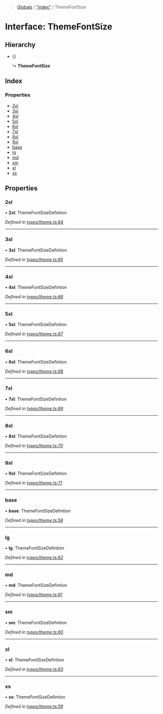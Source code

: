 > [Globals](../README.md) / ["index"](../modules/_index_.md) / ThemeFontSize

# Interface: ThemeFontSize

## Hierarchy

- {}

  ↳ **ThemeFontSize**

## Index

### Properties

- [2xl](_index_.themefontsize.md#2xl)
- [3xl](_index_.themefontsize.md#3xl)
- [4xl](_index_.themefontsize.md#4xl)
- [5xl](_index_.themefontsize.md#5xl)
- [6xl](_index_.themefontsize.md#6xl)
- [7xl](_index_.themefontsize.md#7xl)
- [8xl](_index_.themefontsize.md#8xl)
- [9xl](_index_.themefontsize.md#9xl)
- [base](_index_.themefontsize.md#base)
- [lg](_index_.themefontsize.md#lg)
- [md](_index_.themefontsize.md#md)
- [sm](_index_.themefontsize.md#sm)
- [xl](_index_.themefontsize.md#xl)
- [xs](_index_.themefontsize.md#xs)

## Properties

### 2xl

• **2xl**: ThemeFontSizeDefintion

_Defined in [types/theme.ts:64](https://github.com/kenoxa/beamwind/blob/main/packages/beamwind/src/types/theme.ts#L64)_

---

### 3xl

• **3xl**: ThemeFontSizeDefintion

_Defined in [types/theme.ts:65](https://github.com/kenoxa/beamwind/blob/main/packages/beamwind/src/types/theme.ts#L65)_

---

### 4xl

• **4xl**: ThemeFontSizeDefintion

_Defined in [types/theme.ts:66](https://github.com/kenoxa/beamwind/blob/main/packages/beamwind/src/types/theme.ts#L66)_

---

### 5xl

• **5xl**: ThemeFontSizeDefintion

_Defined in [types/theme.ts:67](https://github.com/kenoxa/beamwind/blob/main/packages/beamwind/src/types/theme.ts#L67)_

---

### 6xl

• **6xl**: ThemeFontSizeDefintion

_Defined in [types/theme.ts:68](https://github.com/kenoxa/beamwind/blob/main/packages/beamwind/src/types/theme.ts#L68)_

---

### 7xl

• **7xl**: ThemeFontSizeDefintion

_Defined in [types/theme.ts:69](https://github.com/kenoxa/beamwind/blob/main/packages/beamwind/src/types/theme.ts#L69)_

---

### 8xl

• **8xl**: ThemeFontSizeDefintion

_Defined in [types/theme.ts:70](https://github.com/kenoxa/beamwind/blob/main/packages/beamwind/src/types/theme.ts#L70)_

---

### 9xl

• **9xl**: ThemeFontSizeDefintion

_Defined in [types/theme.ts:71](https://github.com/kenoxa/beamwind/blob/main/packages/beamwind/src/types/theme.ts#L71)_

---

### base

• **base**: ThemeFontSizeDefintion

_Defined in [types/theme.ts:58](https://github.com/kenoxa/beamwind/blob/main/packages/beamwind/src/types/theme.ts#L58)_

---

### lg

• **lg**: ThemeFontSizeDefintion

_Defined in [types/theme.ts:62](https://github.com/kenoxa/beamwind/blob/main/packages/beamwind/src/types/theme.ts#L62)_

---

### md

• **md**: ThemeFontSizeDefintion

_Defined in [types/theme.ts:61](https://github.com/kenoxa/beamwind/blob/main/packages/beamwind/src/types/theme.ts#L61)_

---

### sm

• **sm**: ThemeFontSizeDefintion

_Defined in [types/theme.ts:60](https://github.com/kenoxa/beamwind/blob/main/packages/beamwind/src/types/theme.ts#L60)_

---

### xl

• **xl**: ThemeFontSizeDefintion

_Defined in [types/theme.ts:63](https://github.com/kenoxa/beamwind/blob/main/packages/beamwind/src/types/theme.ts#L63)_

---

### xs

• **xs**: ThemeFontSizeDefintion

_Defined in [types/theme.ts:59](https://github.com/kenoxa/beamwind/blob/main/packages/beamwind/src/types/theme.ts#L59)_
